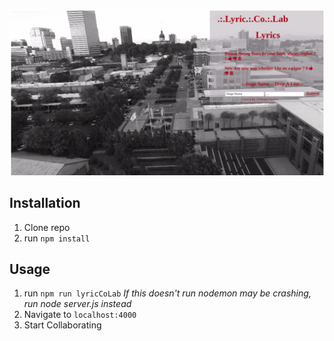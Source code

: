 ![.:.Lyric.:.Co.:.Lab.:.](public/lyriccolab.png)

## Installation

1. Clone repo
2. run `npm install`

## Usage

1. run `npm run lyricCoLab`
*If this doesn't run nodemon may be crashing, run node server.js instead*
2. Navigate to `localhost:4000`
3. Start Collaborating  
